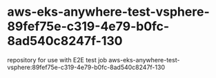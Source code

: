 # aws-eks-anywhere-test-vsphere-89fef75e-c319-4e79-b0fc-8ad540c8247f-130
repository for use with E2E test job aws-eks-anywhere-test-vsphere:89fef75e-c319-4e79-b0fc-8ad540c8247f-130
